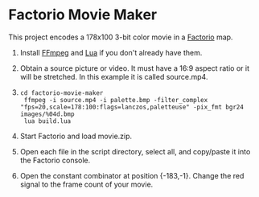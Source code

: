 # Factorio Movie Maker

This project encodes a 178x100 3-bit color movie in a [Factorio](http://www.factorio.com) map.

1. Install [FFmpeg](http://www.ffmpeg.org/download.html) and [Lua](http://lua-users.org/wiki/LuaBinaries) if you don't already have them.

2. Obtain a source picture or video.  It must have a 16:9 aspect ratio or it will be stretched.  In this example it is called source.mp4.

3.     cd factorio-movie-maker
        ffmpeg -i source.mp4 -i palette.bmp -filter_complex "fps=20,scale=178:100:flags=lanczos,paletteuse" -pix_fmt bgr24 images/%04d.bmp
        lua build.lua

4. Start Factorio and load movie.zip.

5. Open each file in the script directory, select all, and copy/paste it into the Factorio console.

6. Open the constant combinator at position {-183,-1}.  Change the red signal to the frame count of your movie.

